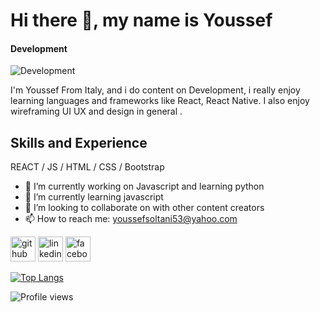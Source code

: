 # Hi there 👋, my name is Youssef 
#### Development
![Development](https://raw.githubusercontent.com/onimur/.github/master/.resources/git-header.svg)

I'm Youssef From Italy, and i do content on Development, i really enjoy 
learning languages and frameworks like React, React Native. I also enjoy wireframing UI UX and design in general .

## Skills and Experience 



REACT / JS / HTML / CSS / Bootstrap

- 🔭 I’m currently working on Javascript  and learning python 
- 🌱 I’m currently learning javascript 
- 👯 I’m looking to collaborate on  with other content creators 
- 📫 How to reach me: youssefsoltani53@yahoo.com 


[<img src='https://cdn.jsdelivr.net/npm/simple-icons@3.0.1/icons/github.svg' alt='github' height='40'>](https://github.com/Youssef )  [<img src='https://cdn.jsdelivr.net/npm/simple-icons@3.0.1/icons/linkedin.svg' alt='linkedin' height='40'>](https://www.linkedin.com/in/YoussefSoltani/)  [<img src='https://cdn.jsdelivr.net/npm/simple-icons@3.0.1/icons/facebook.svg' alt='facebook' height='40'>](https://www.facebook.com/YoussefSoltani)  

[![Top Langs](https://github-readme-stats.vercel.app/api/top-langs/?username=Youssef )](https://github.com/anuraghazra/github-readme-stats)

![Profile views](https://gpvc.arturio.dev/Youssef )  
